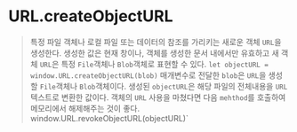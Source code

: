 # URL.createObjectURL
> 특정 파일 객체나 로컬 파일 또는 데이터의 참조를 가리키는 새로운 객체 `URL`을 생성한다. 생성한 값은 현재 창이나, 객체를 생성한 문서 내에서만
> 유효하고 새 객체 `URL`은 특정 `File`객체나 `Blob`객체로 표현할 수 있다.
`let objectURL = window.URL.createObjectURL(blob)`
> 매개변수로 전달한 `blob`은 `URL`을 생성할 `File`객체나 `Blob`객체이다. 생성된 `objectURL`은 해당 파일의 전체내용을 `URL` 텍스트로
> 변환한 값이다. 객체의 `URL` 사용을 마쳤다면 다음 `mehthod`를 호출하여 메모리에서 해제해주는 것이 좋다.
window.URL.revokeObjectURL(objectURL)`
